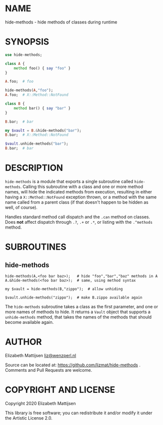 NAME
====

hide-methods - hide methods of classes during runtime

SYNOPSIS
========

```raku
use hide-methods;

class A {
    method foo() { say "foo" }
}

A.foo;  # foo

hide-methods(A,"foo");
A.foo;  # X::Method::NotFound

class B {
    method bar() { say "bar" }
}

B.bar;  # bar

my $vault = B.&hide-methods("bar");
B.bar;  # X::Method::NotFound

$vault.unhide-methods("bar");
B.bar;  # bar
```

DESCRIPTION
===========

`hide-methods` is a module that exports a single subroutine called `hide-methods`. Calling this subroutine with a class and one or more method names, will hide the indicated methods from execution, resulting in either having a `X::Method::NotFound` exception thrown, or a method with the same name called from a parent class (if that doesn't happen to be hidden as well, of course).

Handles standard method call dispatch and the `.can` method on classes. Does **not** affect dispatch through `.?`, `.+` or `.*`, or listing with the `.^methods` method.

SUBROUTINES
===========

hide-methods
------------

    hide-methods(A,<foo bar baz>);   # hide "foo","bar","baz" methods in A
    A.&hide-methods(<foo bar baz>);  # same, using method syntax

    my $vault = hide-methods(B,"zippo");  # allow unhiding

    $vault.unhide-methods("zippo");  # make B.zippo available again

The `hide-methods` subroutine takes a class as the first parameter, and one or more names of methods to hide. It returns a `Vault` object that supports a `unhide-methods` method, that takes the names of the methods that should become available again.

AUTHOR
======

Elizabeth Mattijsen <liz@wenzperl.nl>

Source can be located at: https://github.com/lizmat/hide-methods . Comments and Pull Requests are welcome.

COPYRIGHT AND LICENSE
=====================

Copyright 2020 Elizabeth Mattijsen

This library is free software; you can redistribute it and/or modify it under the Artistic License 2.0.

